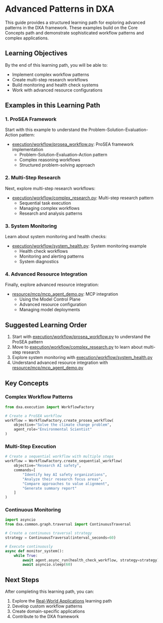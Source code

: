 # Advanced Patterns in DXA

This guide provides a structured learning path for exploring advanced patterns in the DXA framework. These examples build on the Core Concepts path and demonstrate sophisticated workflow patterns and complex applications.

## Learning Objectives

By the end of this learning path, you will be able to:
- Implement complex workflow patterns
- Create multi-step research workflows
- Build monitoring and health check systems
- Work with advanced resource configurations

## Examples in this Learning Path

### 1. ProSEA Framework

Start with this example to understand the Problem-Solution-Evaluation-Action pattern:

- [execution/workflow/prosea_workflow.py](execution/workflow/prosea_workflow.py): ProSEA framework implementation
  - Problem-Solution-Evaluation-Action pattern
  - Complex reasoning workflows
  - Structured problem-solving approach

### 2. Multi-Step Research

Next, explore multi-step research workflows:

- [execution/workflow/complex_research.py](execution/workflow/complex_research.py): Multi-step research pattern
  - Sequential task execution
  - Managing complex workflows
  - Research and analysis patterns

### 3. System Monitoring

Learn about system monitoring and health checks:

- [execution/workflow/system_health.py](execution/workflow/system_health.py): System monitoring example
  - Health check workflows
  - Monitoring and alerting patterns
  - System diagnostics

### 4. Advanced Resource Integration

Finally, explore advanced resource integration:

- [resource/mcp/mcp_agent_demo.py](resource/mcp/mcp_agent_demo.py): MCP integration
  - Using the Model Control Plane
  - Advanced resource configuration
  - Managing model deployments

## Suggested Learning Order

1. Start with [execution/workflow/prosea_workflow.py](execution/workflow/prosea_workflow.py) to understand the ProSEA pattern
2. Move to [execution/workflow/complex_research.py](execution/workflow/complex_research.py) to learn about multi-step research
3. Explore system monitoring with [execution/workflow/system_health.py](execution/workflow/system_health.py)
4. Understand advanced resource integration with [resource/mcp/mcp_agent_demo.py](resource/mcp/mcp_agent_demo.py)

## Key Concepts

### Complex Workflow Patterns

```python
from dxa.execution import WorkflowFactory

# Create a ProSEA workflow
workflow = WorkflowFactory.create_prosea_workflow(
    objective="Solve the climate change problem",
    agent_role="Environmental Scientist"
)
```

### Multi-Step Execution

```python
# Create a sequential workflow with multiple steps
workflow = WorkflowFactory.create_sequential_workflow(
    objective="Research AI safety",
    commands=[
        "Identify key AI safety organizations",
        "Analyze their research focus areas",
        "Compare approaches to value alignment",
        "Generate summary report"
    ]
)
```

### Continuous Monitoring

```python
import asyncio
from dxa.common.graph.traversal import ContinuousTraversal

# Create a continuous traversal strategy
strategy = ContinuousTraversal(interval_seconds=60)

# Execute continuously
async def monitor_system():
    while True:
        await agent.async_run(health_check_workflow, strategy=strategy)
        await asyncio.sleep(60)
```

## Next Steps

After completing this learning path, you can:

1. Explore the [Real-World Applications](REAL_WORLD_APPLICATIONS.md) learning path
2. Develop custom workflow patterns
3. Create domain-specific applications
4. Contribute to the DXA framework 
